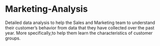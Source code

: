 # Marketing-Analysis

Detailed data analysis to help the Sales and Marketing team  to understand their customer’s behavior from data that they have collected over the past year.
More specifically,to help them learn the characteristics of customer groups.
